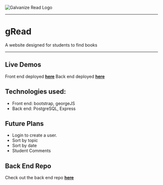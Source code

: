 ![Galvanize Read Logo](https://user-images.githubusercontent.com/38636581/44697685-0e53d400-aa3a-11e8-84b8-2802c71f2e6b.png)
___
# gRead 
A website designed for students to find books
___
## Live Demos
Front end deployed **[here]()**
Back end deployed **[here](#)**
## Technologies used:

 - Front end: bootstrap, georgeJS
 - Back end: PostgreSQL, Express

## Future Plans
 - Login to create a user.
 - Sort by topic
 - Sort by date
 - Student Comments

## Back End Repo
Check out the back end repo **[here](#)**